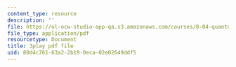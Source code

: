```yaml
---
content_type: resource
description: ''
file: https://ol-ocw-studio-app-qa.s3.amazonaws.com/courses/8-04-quantum-physics-i-spring-2016/80d4c76163a22b190eca02e02649ddf5_rwzg8iEOc8s.pdf
file_type: application/pdf
resourcetype: Document
title: 3play pdf file
uid: 80d4c761-63a2-2b19-0eca-02e02649ddf5
---
```

